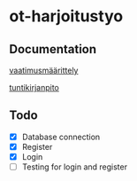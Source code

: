 # ot-harjoitustyo

## Documentation

[vaatimusmäärittely](dokumentaatio/vaatimusmäärittely.md)

[tuntikirjanpito](dokumentaatio/tuntikirjanpito.md)

## Todo
 - [x] Database connection
 - [x] Register
 - [x] Login
 - [ ] Testing for login and register